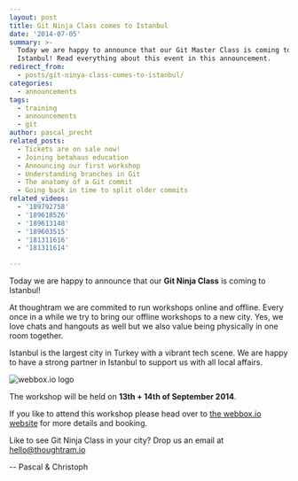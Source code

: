 ```yaml
---
layout: post
title: Git Ninja Class comes to Istanbul
date: '2014-07-05'
summary: >-
  Today we are happy to announce that our Git Master Class is coming to
  Istanbul! Read everything about this event in this announcement.
redirect_from:
  - posts/git-ninya-class-comes-to-istanbul/
categories:
  - announcements
tags:
  - training
  - announcements
  - git
author: pascal_precht
related_posts:
  - Tickets are on sale now!
  - Joining betahaus education
  - Announcing our first workshop
  - Understanding branches in Git
  - The anatomy of a Git commit
  - Going back in time to split older commits
related_videos:
  - '189792758'
  - '189618526'
  - '189613148'
  - '189603515'
  - '181311616'
  - '181311614'

---
```


Today we are happy to announce that our **Git Ninja Class** is coming to Istanbul!

At thoughtram we are commited to run workshops online and offline. Every once in a while we try to bring our offline workshops to a new city. Yes, we love chats and hangouts as well but we also value being physically in one room together. 

Istanbul is the largest city in Turkey with a vibrant tech scene. We are happy to have a strong partner in Istanbul to support us with all local affairs.

<img alt="webbox.io logo" style="max-width: 250px;" src="http://webbox.io/images/logo/logo-250px.png">

The workshop will be held on **13th + 14th of September 2014**.

If you like to attend this workshop please head over to [the webbox.io website](http://webbox.io/workshops/git-ninja/) for more details and booking.

Like to see Git Ninja Class in your city? Drop us an email at hello@thoughtram.io

-- Pascal & Christoph
